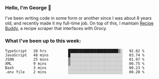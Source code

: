 ### Hello, I'm George 👋

I've been writing code in some form or another since I was about 8 years old, and recently made it my full-time job. On top of this, I maintain [Recipe Buddy](https://github.com/georgegebbett/recipe-buddy), a recipe scraper that interfaces with Grocy.  

<!--
**georgegebbett/georgegebbett** is a ✨ _special_ ✨ repository because its `README.md` (this file) appears on your GitHub profile.

Here are some ideas to get you started:

- 🔭 I’m currently working on ...
- 🌱 I’m currently learning ...
- 👯 I’m looking to collaborate on ...
- 🤔 I’m looking for help with ...
- 💬 Ask me about ...
- 📫 How to reach me: ...
- 😄 Pronouns: ...
- ⚡ Fun fact: ...
-->

### What I've been up to this week:
<!--START_SECTION:waka-->

```text
TypeScript   20 hrs          ███████████████████████▒░   92.82 %
JavaScript   48 mins         █░░░░░░░░░░░░░░░░░░░░░░░░   03.74 %
JSON         25 mins         ▒░░░░░░░░░░░░░░░░░░░░░░░░   01.97 %
XML          9 mins          ▒░░░░░░░░░░░░░░░░░░░░░░░░   00.75 %
Bash         3 mins          ░░░░░░░░░░░░░░░░░░░░░░░░░   00.23 %
.env file    2 mins          ░░░░░░░░░░░░░░░░░░░░░░░░░   00.20 %
```

<!--END_SECTION:waka-->
